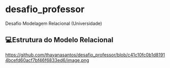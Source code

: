 # desafio_professor
Desafio Modelagem Relacional (Universidade)

##  💻Estrutura do Modelo Relacional 


https://github.com/thayanasantos/desafio_professor/blob/c41c10fc0b1d81914bcefd60acf7bf46f6833ed6/image.png

